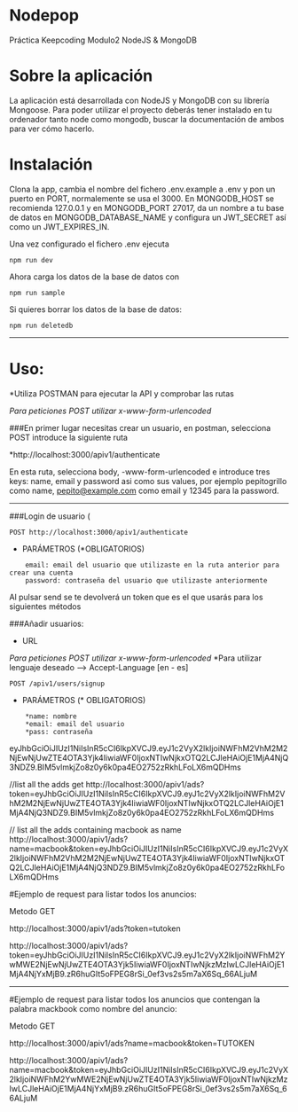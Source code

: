 # Nodepop 

Práctica Keepcoding Modulo2 NodeJS & MongoDB

# Sobre la aplicación

La aplicación está desarrollada con NodeJS y MongoDB con su librería Mongoose. Para poder utilizar el proyecto deberás tener instalado en tu ordenador tanto node como mongodb, buscar la documentación
de ambos para ver cómo hacerlo.


# Instalación

Clona la app, cambia el nombre del fichero .env.example a .env y pon un puerto en PORT, normalemente se usa el 3000. En MONGODB_HOST se recomienda 127.0.0.1 y en MONGODB_PORT 27017, da un nombre a tu base de datos
en MONGODB_DATABASE_NAME y configura un JWT_SECRET así como un JWT_EXPIRES_IN.

Una vez configurado el fichero .env ejecuta
```
npm run dev
```

Ahora carga los datos de la base de datos con  

```
npm run sample
```

Si quieres borrar los datos de la base de datos:

```
npm run deletedb
```

***

#	Uso:

*Utiliza POSTMAN para ejecutar la API y comprobar las rutas

*Para peticiones POST utilizar x-www-form-urlencoded*


###En primer lugar necesitas crear un usuario, en postman, selecciona POST introduce la siguiente ruta

*http://localhost:3000/apiv1/authenticate

En esta ruta, selecciona body,  -www-form-urlencoded e introduce tres keys: name, email y password asi como sus values, por ejemplo pepitogrillo como name, pepito@example.com  como email y 12345 para la password. 

***

###Login de usuario (


```
POST http://localhost:3000/apiv1/authenticate 
```

* PARÁMETROS (*OBLIGATORIOS)

```
	email: email del usuario que utilizaste en la ruta anterior para crear una cuenta
	password: contraseña del usuario que utilizaste anteriormente

```

Al pulsar send se te devolverá un token que es el que usarás para los siguientes métodos


###Añadir usuarios:
* URL


*Para peticiones POST utilizar x-www-form-urlencoded*
*Para utilizar lenguaje deseado --> Accept-Language [en - es]

```
POST /apiv1/users/signup
```

* PARÁMETROS (* OBLIGATORIOS)

```
	*name: nombre
	*email: email del usuario
	*pass: contraseña

```

eyJhbGciOiJIUzI1NiIsInR5cCI6IkpXVCJ9.eyJ1c2VyX2lkIjoiNWFhM2VhM2M2NjEwNjUwZTE4OTA3Yjk4IiwiaWF0IjoxNTIwNjkxOTQ2LCJleHAiOjE1MjA4NjQ3NDZ9.BIM5vlmkjZo8z0y6k0pa4EO2752zRkhLFoLX6mQDHms

//list all the adds  get
http://localhost:3000/apiv1/ads?token=eyJhbGciOiJIUzI1NiIsInR5cCI6IkpXVCJ9.eyJ1c2VyX2lkIjoiNWFhM2VhM2M2NjEwNjUwZTE4OTA3Yjk4IiwiaWF0IjoxNTIwNjkxOTQ2LCJleHAiOjE1MjA4NjQ3NDZ9.BIM5vlmkjZo8z0y6k0pa4EO2752zRkhLFoLX6mQDHms


// list all the adds containing macbook as name
http://localhost:3000/apiv1/ads?name=macbook&token=eyJhbGciOiJIUzI1NiIsInR5cCI6IkpXVCJ9.eyJ1c2VyX2lkIjoiNWFhM2VhM2M2NjEwNjUwZTE4OTA3Yjk4IiwiaWF0IjoxNTIwNjkxOTQ2LCJleHAiOjE1MjA4NjQ3NDZ9.BIM5vlmkjZo8z0y6k0pa4EO2752zRkhLFoLX6mQDHms

#Ejemplo de request para listar todos los anuncios:

Metodo GET

http://localhost:3000/apiv1/ads?token=tutoken


http://localhost:3000/apiv1/ads?token=eyJhbGciOiJIUzI1NiIsInR5cCI6IkpXVCJ9.eyJ1c2VyX2lkIjoiNWFhM2YwMWE2NjEwNjUwZTE4OTA3Yjk5IiwiaWF0IjoxNTIwNjkzMzIwLCJleHAiOjE1MjA4NjYxMjB9.zR6huGIt5oFPEG8rSi_0ef3vs2s5m7aX6Sq_66ALjuM

***

#Ejemplo de request para listar todos los anuncios que contengan la palabra mackbook como nombre del anuncio:

Metodo GET

http://localhost:3000/apiv1/ads?name=macbook&token=TUTOKEN

http://localhost:3000/apiv1/ads?name=macbook&token=eyJhbGciOiJIUzI1NiIsInR5cCI6IkpXVCJ9.eyJ1c2VyX2lkIjoiNWFhM2YwMWE2NjEwNjUwZTE4OTA3Yjk5IiwiaWF0IjoxNTIwNjkzMzIwLCJleHAiOjE1MjA4NjYxMjB9.zR6huGIt5oFPEG8rSi_0ef3vs2s5m7aX6Sq_66ALjuM